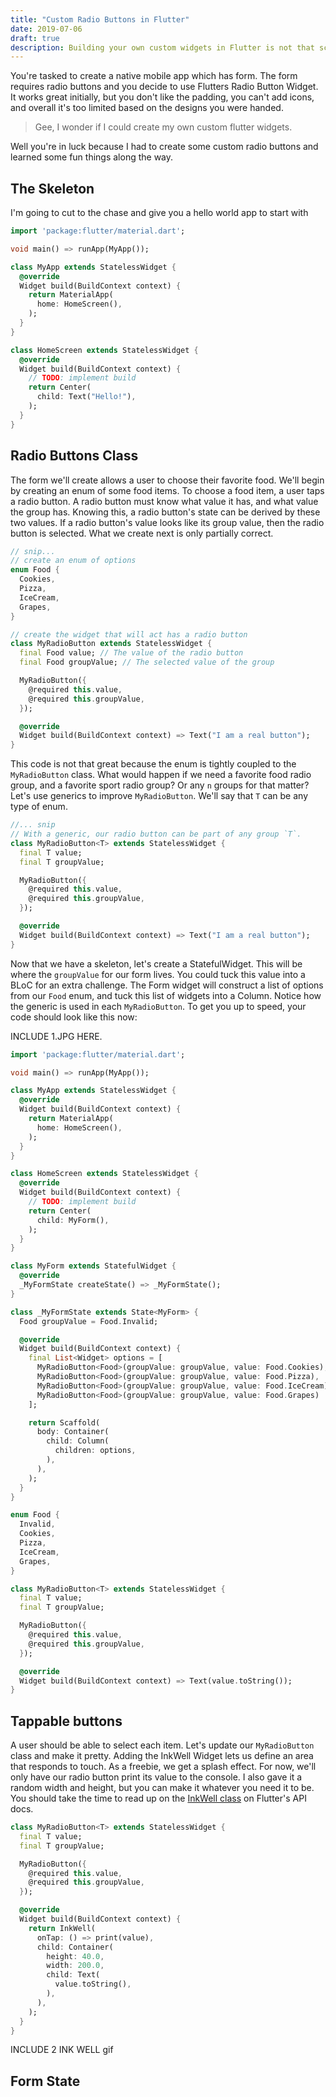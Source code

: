 ```yaml
---
title: "Custom Radio Buttons in Flutter"
date: 2019-07-06
draft: true
description: Building your own custom widgets in Flutter is not that scary at all. By combining multiple types of widgets, we can create our own reusable radio buttons.
---
```


You're tasked to create a native mobile app which has form. The form requires radio buttons and you decide to use Flutters Radio Button Widget. It works great initially, but you don't like the padding, you can't add icons, and overall it's too limited based on the designs you were handed.

> Gee, I wonder if I could create my own custom flutter widgets.

Well you're in luck because I had to create some custom radio buttons and learned some fun things along the way.

## The Skeleton

I'm going to cut to the chase and give you a hello world app to start with

```dart
import 'package:flutter/material.dart';

void main() => runApp(MyApp());

class MyApp extends StatelessWidget {
  @override
  Widget build(BuildContext context) {
    return MaterialApp(
      home: HomeScreen(),
    );
  }
}

class HomeScreen extends StatelessWidget {
  @override
  Widget build(BuildContext context) {
    // TODO: implement build
    return Center(
      child: Text("Hello!"),
    );
  }
}
```

## Radio Buttons Class

The form we'll create allows a user to choose their favorite food. We'll begin by creating an enum of some food items. To choose a food item, a user taps a radio button. A radio button must know what value it has, and what value the group has. Knowing this, a radio button's state can be derived by these two values. If a radio button's value looks like its group value, then the radio button is selected. What we create next is only partially correct.

```dart
// snip...
// create an enum of options
enum Food {
  Cookies,
  Pizza,
  IceCream,
  Grapes,
}

// create the widget that will act has a radio button
class MyRadioButton extends StatelessWidget {
  final Food value; // The value of the radio button
  final Food groupValue; // The selected value of the group

  MyRadioButton({
    @required this.value,
    @required this.groupValue,
  });

  @override
  Widget build(BuildContext context) => Text("I am a real button");
}
```

This code is not that great because the enum is tightly coupled to the `MyRadioButton` class. What would happen if we need a favorite food radio group, and a favorite sport radio group? Or any `n` groups for that matter? Let's use generics to improve `MyRadioButton`. We'll say that `T` can be any type of enum.

```dart
//... snip
// With a generic, our radio button can be part of any group `T`.
class MyRadioButton<T> extends StatelessWidget {
  final T value;
  final T groupValue;

  MyRadioButton({
    @required this.value,
    @required this.groupValue,
  });

  @override
  Widget build(BuildContext context) => Text("I am a real button");
}
```

Now that we have a skeleton, let's create a StatefulWidget. This will be where the `groupValue` for our form lives. You could tuck this value into a BLoC for an extra challenge. The Form widget will construct a list of options from our `Food` enum, and tuck this list of widgets into a Column. Notice how the generic is used in each `MyRadioButton`. To get you up to speed, your code should look like this now:

INCLUDE 1.JPG HERE.

```dart
import 'package:flutter/material.dart';

void main() => runApp(MyApp());

class MyApp extends StatelessWidget {
  @override
  Widget build(BuildContext context) {
    return MaterialApp(
      home: HomeScreen(),
    );
  }
}

class HomeScreen extends StatelessWidget {
  @override
  Widget build(BuildContext context) {
    // TODO: implement build
    return Center(
      child: MyForm(),
    );
  }
}

class MyForm extends StatefulWidget {
  @override
  _MyFormState createState() => _MyFormState();
}

class _MyFormState extends State<MyForm> {
  Food groupValue = Food.Invalid;

  @override
  Widget build(BuildContext context) {
    final List<Widget> options = [
      MyRadioButton<Food>(groupValue: groupValue, value: Food.Cookies),
      MyRadioButton<Food>(groupValue: groupValue, value: Food.Pizza),
      MyRadioButton<Food>(groupValue: groupValue, value: Food.IceCream),
      MyRadioButton<Food>(groupValue: groupValue, value: Food.Grapes)
    ];

    return Scaffold(
      body: Container(
        child: Column(
          children: options,
        ),
      ),
    );
  }
}

enum Food {
  Invalid,
  Cookies,
  Pizza,
  IceCream,
  Grapes,
}

class MyRadioButton<T> extends StatelessWidget {
  final T value;
  final T groupValue;

  MyRadioButton({
    @required this.value,
    @required this.groupValue,
  });

  @override
  Widget build(BuildContext context) => Text(value.toString());
}

```

## Tappable buttons

A user should be able to select each item. Let's update our `MyRadioButton` class and make it pretty. Adding the InkWell Widget lets us define an area that responds to touch. As a freebie, we get a splash effect. For now, we'll only have our radio button print its value to the console. I also gave it a random width and height, but you can make it whatever you need it to be. You should take the time to read up on the <a href="https://api.flutter.dev/flutter/material/InkWell-class.html">InkWell class</a> on Flutter's API docs.

```dart
class MyRadioButton<T> extends StatelessWidget {
  final T value;
  final T groupValue;

  MyRadioButton({
    @required this.value,
    @required this.groupValue,
  });

  @override
  Widget build(BuildContext context) {
    return InkWell(
      onTap: () => print(value),
      child: Container(
        height: 40.0,
        width: 200.0,
        child: Text(
          value.toString(),
        ),
      ),
    );
  }
}
```

INCLUDE 2 INK WELL gif

## Form State
